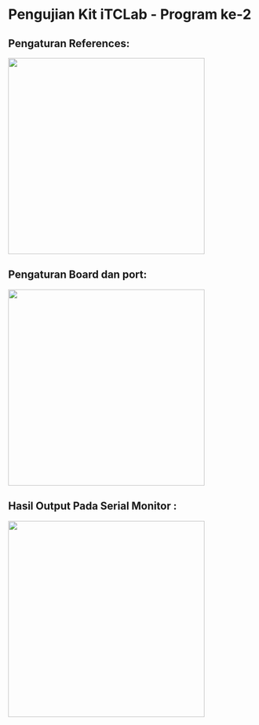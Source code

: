 
# Pengujian Kit iTCLab - Program ke-2

## Pengaturan References:

<p>
  <img src="https://github.com/NauvalMRI/Riset_ITCLab_Mikrokontroller/blob/main/Pengujian%20Kit%20iTCLab%20-%20Program%20ke-2/Preferences.jpg" alt="" class="img-responsive" width="400">
</p>

## Pengaturan Board dan port:

<p>
  <img src=https://github.com/NauvalMRI/Riset_ITCLab_Mikrokontroller/blob/main/Pengujian%20Kit%20iTCLab%20-%20Program%20ke-2/BoardPort.jpg" alt="" class="img-responsive" width="400">
</p>

## Hasil Output Pada Serial Monitor :

<p>
  <img src="https://github.com/NauvalMRI/Riset_ITCLab_Mikrokontroller/blob/main/Pengujian%20Kit%20iTCLab%20-%20Program%20ke-2/HasilOutput.jpg" alt="" class="img-responsive" width="400">
</p>
